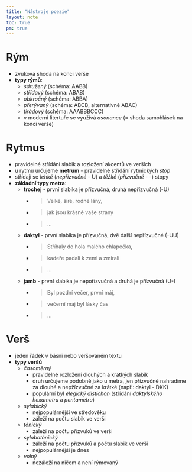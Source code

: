 ```yaml
---
title: "Nástroje poezie"
layout: note
toc: true
pm: true
---
```

# Rým
- zvuková shoda na konci verše
- **typy rýmů**:
    - _sdružený_ (schéma: AABB)
    - _střídavý_ (schéma: ABAB)
    - _obkročný_ (schéma: ABBA)
    - _přerývaný_ (schéma: ABCB, alternativně ABAC)
    - _tirádový_ (schéma: AAABBBCCC)
    - v moderní litertuře se využívá _asonance_ (= shoda samohlásek na konci verše)
# Rytmus
- pravidelné střídání slabik a rozložení akcentů ve verších
- u rytmu určujeme **metrum** - pravidelné střídání rytmických _stop_
- střídají se _lehké_ (_nepřízvučné_ - U) a _těžké_ (_přízvučné_ - -) stopy
- **základní typy metra**:
    - **trochej** - první slabika je přízvučná, druhá nepřízvučná (-U)
        - > Velké, šíré, rodné lány, 
        - > jak jsou krásné vaše strany
        - > ...
    - **daktyl** - první slabika je přízvučná, dvě další nepřízvučné (-UU)
        - > Stříhaly do hola malého chlapečka,
        - > kadeře padali k zemi a zmírali
        - > ...
    - **jamb** - první slabika je nepořízvučná a druhá je přízvučná (U-)
        - > Byl pozdní večer, první máj,
        - > večerní máj byl lásky čas
        - > ...
# Verš
- jeden řádek v básni nebo veršovaném textu
- **typy veršů**
    - _časoměrný_
        - pravidelné rozložení dlouhých a krátkých slabik
        - druh určujeme podobně jako u metra, jen přízvučné nahradíme za dlouhé a nepžízvučné za krátké (např.: daktyl - DKK)
        - populární byl _elegický distichon_ (střídání _daktylského hexametru_ a _pentametru_)
    - _sylabický_
        - nejpopulárnější ve středověku
        - záleží na počtu slabik ve verši
    - _tónický_
        - záleží na počtu přízvuků ve verši
    - _sylabotónický_
        - záleží na počtu přízvuků a počtu slabik ve verši
        - nejpopulárnější je dnes
    - _volný_
        - nezáleží na ničem a není rýmovaný